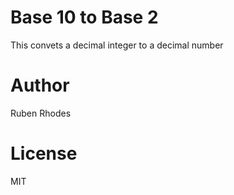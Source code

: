 Base 10 to Base 2
=================

This convets a decimal integer to a decimal number

Author
======
Ruben Rhodes

License
=======
MIT
